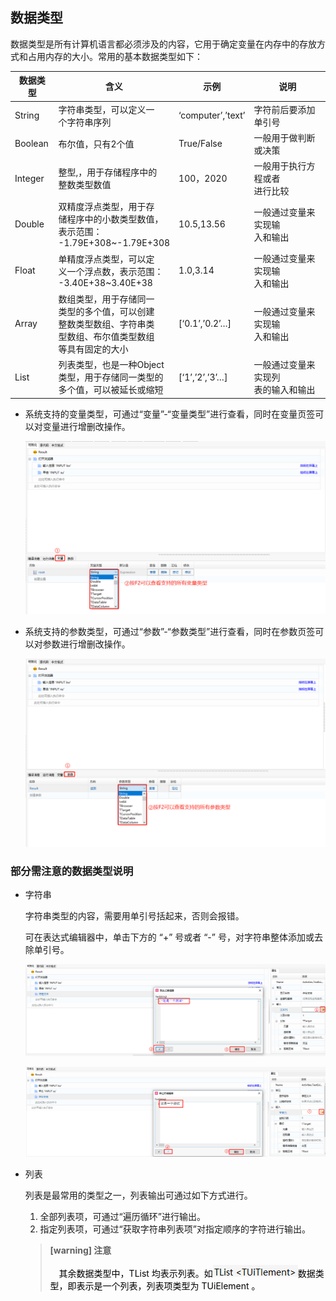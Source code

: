 ## 数据类型<span id ="数据类型"></span>

数据类型是所有计算机语言都必须涉及的内容，它用于确定变量在内存中的存放方式和占用内存的大小。常用的基本数据类型如下：

| 数据类型 | 含义                                                         | 示例              | 说明                                    |
| -------- | ------------------------------------------------------------ | ----------------- | --------------------------------------- |
| String   | 字符串类型，可以定义一<br>个字符串序列                       | ‘computer’,’text’ | 字符前后要添加单引号                    |
| Boolean  | 布尔值，只有2个值                                            | True/False        | 一般用于做判断或决策                    |
| Integer  | 整型,，用于存储程序中的<br/>整数类型数值                     | 100，2020         | 一般用于执行方程或者<br/>进行比较       |
| Double   | 双精度浮点类型，用于存<br/>储程序中的小数类型数值，<br/>表示范围：<br/>-1.79E+308~-1.79E+308 | 10.5,13.56        | 一般通过变量来实现输<br/>入和输出       |
| Float    | 单精度浮点类型，可以定<br/>义一个浮点数，表示范围：<br/>-3.40E+38~3.40E+38 | 1.0,3.14          | 一般通过变量来实现输<br/>入和输出       |
| Array    | 数组类型，用于存储同一<br/>类型的多个值，可以创建<br/>整数类型数组、字符串类<br/>型数组、布尔值类型数组<br/>等具有固定的大小 | [‘0.1’,’0.2’…]    | 一般通过变量来实现输<br/>入和输出       |
| List     | 列表类型，也是一种Object<br/>类型，用于存储同一类型的<br/>多个值，可以被延长或缩短 | [‘1’,’2’,’3’…]    | 一般通过变量来实现列<br/>表的输入和输出 |

- 系统支持的变量类型，可通过“变量”-“变量类型”进行查看，同时在变量页签可以对变量进行增删改操作。

  ![image-20230601151543319](Data.assets/image-20230601151543319.png)

- 系统支持的参数类型，可通过“参数”-“参数类型”进行查看，同时在参数页签可以对参数进行增删改操作。

  ![image-20230601151501496](Data.assets/image-20230601151501496.png)

### 部分需注意的数据类型说明

- 字符串

  字符串类型的内容，需要用单引号括起来，否则会报错。

  可在表达式编辑器中，单击下方的 “+” 号或者 “-” 号，对字符串整体添加或去除单引号。

  ![image-20230601152021455](Data.assets/image-20230601152021455.png)

  ![image-20230601152105818](Data.assets/image-20230601152105818.png)

- 列表

  列表是最常用的类型之一，列表输出可通过如下方式进行。

  1. 全部列表项，可通过“遍历循环”进行输出。
  2. 指定列表项，可通过“获取字符串列表项”对指定顺序的字符进行输出。

  > **[warning] 注意**
  > 
  > <span> &emsp;</span><font color="black">其余数据类型中，TList 均表示列表。如![1695200833379](Data.assets/1695200833379.png)数据类型，即表示是一个列表，列表项类型为 TUiElement 。</font>

